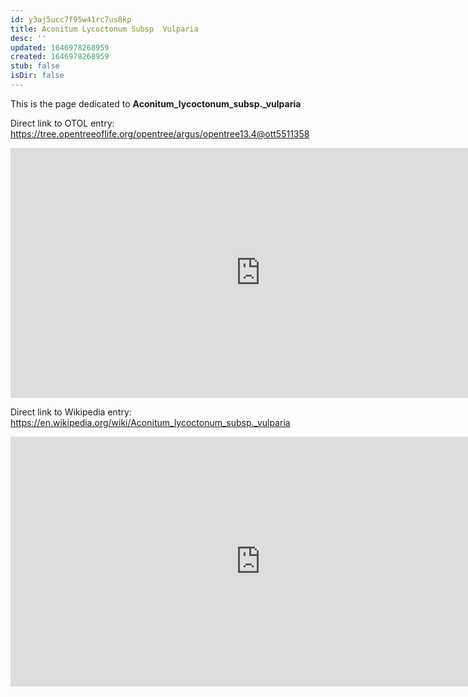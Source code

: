 ```yaml
---
id: y3aj5ucc7f95w41rc7us8kp
title: Aconitum Lycoctonum Subsp  Vulparia
desc: ''
updated: 1646978268959
created: 1646978268959
stub: false
isDir: false
---
```

This is the page dedicated to **Aconitum_lycoctonum_subsp._vulparia**


Direct link to OTOL entry: https://tree.opentreeoflife.org/opentree/argus/opentree13.4@ott5511358



<html>
    <body>
    <iframe src="https://tree.opentreeoflife.org/opentree/argus/opentree13.4@ott5511358"
    width="800" height="400" frameborder="0" allowfullscreen> </iframe>
    </body>
</html>
    


Direct link to Wikipedia entry: https://en.wikipedia.org/wiki/Aconitum_lycoctonum_subsp._vulparia



<html>
    <body>
    <iframe src="https://en.wikipedia.org/wiki/Aconitum_lycoctonum_subsp._vulparia"
    width="800" height="400" frameborder="0" allowfullscreen> </iframe>
    </body>
</html>
    
